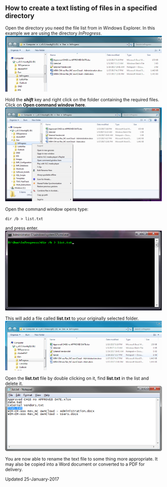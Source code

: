 
## How to create a text listing of files in a specified directory 

Open the directory you need the file list from in Windows Explorer. In this example we are using the directory _InProgress_. 
![Directory listing](TextListing/r1.png)

Hold the **_shift_** key and right click on the folder containing the required files. Click on **Open command window here**. 
![r2.png](TextListing/r2.png)

Open the command window opens type: 
``` batch
dir /b > list.txt
```
and press enter. 
![Command Window](TextListing/r3.png)

This will add a file called **list.txt** to your originally selected folder. 
![list.txt added](TextListing/r4.png)

Open the **list.txt** file by double clicking on it, find **list.txt** in the list and delete it. 
![remove list.txt](TextListing/r5.png)

You are now able to rename the text file to some thing more appropriate. It may also be copied into a Word document or converted to a PDF for delivery. 

Updated 25-January-2017
